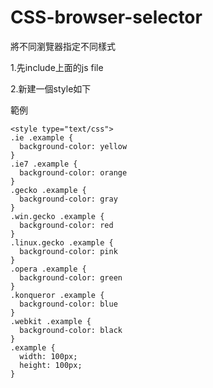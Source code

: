 # CSS-browser-selector
將不同瀏覽器指定不同樣式


1.先include上面的js file

2.新建一個style如下

範例
```
<style type="text/css">
.ie .example {
  background-color: yellow
}
.ie7 .example {
  background-color: orange
}
.gecko .example {
  background-color: gray
}
.win.gecko .example {
  background-color: red
}
.linux.gecko .example {
  background-color: pink
}
.opera .example {
  background-color: green
}
.konqueror .example {
  background-color: blue
}
.webkit .example {
  background-color: black
}
.example {
  width: 100px;
  height: 100px;
}
```
